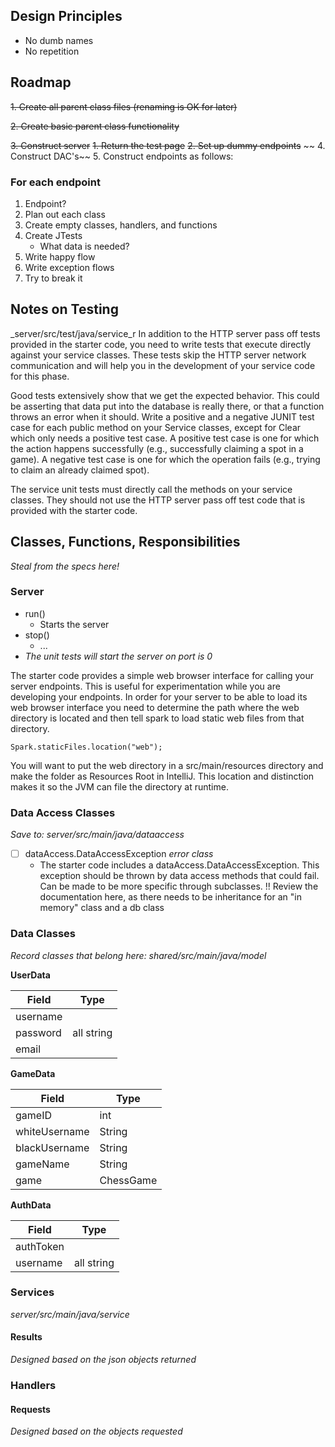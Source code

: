 
## Design Principles
- No dumb names
- No repetition

## Roadmap
~~1. Create all parent class files (renaming is OK for later)~~

~~2. Create basic parent class functionality~~

~~3. Construct server~~
~~1. Return the test page~~
   ~~2. Set up dummy endpoints~~
~~ 4. Construct DAC's~~
5. Construct endpoints as follows:

### For each endpoint
1. Endpoint?
2. Plan out each class
3. Create empty classes, handlers, and functions
4. Create JTests
   - What data is needed?
5. Write happy flow
6. Write exception flows
7. Try to break it

## Notes on Testing
_server/src/test/java/service_r
In addition to the HTTP server pass off tests provided in the starter code, you need to write tests that execute directly against your service classes. These tests skip the HTTP server network communication and will help you in the development of your service code for this phase.

Good tests extensively show that we get the expected behavior. This could be asserting that data put into the database is really there, or that a function throws an error when it should. Write a positive and a negative JUNIT test case for each public method on your Service classes, except for Clear which only needs a positive test case. A positive test case is one for which the action happens successfully (e.g., successfully claiming a spot in a game). A negative test case is one for which the operation fails (e.g., trying to claim an already claimed spot).

The service unit tests must directly call the methods on your service classes. They should not use the HTTP server pass off test code that is provided with the starter code.


## Classes, Functions, Responsibilities
_Steal from the specs here!_

### Server
- run()
  - Starts the server
- stop()
  - ...
- _The unit tests will start the server on port is 0_

The starter code provides a simple web browser interface for calling your server endpoints. This is useful for experimentation while you are developing your endpoints. In order for your server to be able to load its web browser interface you need to determine the path where the web directory is located and then tell spark to load static web files from that directory.

    Spark.staticFiles.location("web");

You will want to put the web directory in a src/main/resources directory and make the folder as Resources Root in IntelliJ. This location and distinction makes it so the JVM can file the directory at runtime.



### Data Access Classes
_Save to: server/src/main/java/dataaccess_
- [ ] dataAccess.DataAccessException _error class_
  * The starter code includes a dataAccess.DataAccessException.  This exception should be thrown by data access methods that could fail.  Can be made to be more specific through subclasses.
!! Review the documentation here, as there needs to be inheritance for an "in memory" class and a db class


### Data Classes
_Record classes that belong here: shared/src/main/java/model_

**UserData**

| Field    | Type       |
|----------|------------|
| username |            |
| password | all string |
| email    |            |


**GameData**

| Field         | Type      |
|---------------|-----------|
| gameID        | int       |
| whiteUsername | String    |
| blackUsername | String    |
| gameName      | String    |
| game          | ChessGame |

**AuthData**

| Field     | Type       |
|-----------|------------|
| authToken |            |
| username  | all string |

### Services
_server/src/main/java/service_

#### Results
_Designed based on the json objects returned_

### Handlers

#### Requests
_Designed based on the objects requested_